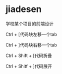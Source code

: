 # jiadesen
学校某个项目的前端设计

Ctrl + [代码块左移一个tab

Ctrl + ]代码块右移一个tab

Ctrl + Shift + [代码折叠

Ctrl + Shitf + ]代码展开
